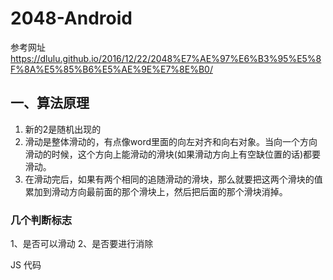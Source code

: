 # 2048-Android

参考网址
https://dlulu.github.io/2016/12/22/2048%E7%AE%97%E6%B3%95%E5%8F%8A%E5%85%B6%E5%AE%9E%E7%8E%B0/

## 一、算法原理
1. 新的2是随机出现的
2. 滑动是整体滑动的，有点像word里面的向左对齐和向右对象。当向一个方向滑动的时候，这个方向上能滑动的滑块(如果滑动方向上有空缺位置的话)都要滑动。
3. 在滑动完后，如果有两个相同的追随滑动的滑块，那么就要把这两个滑块的值累加到滑动方向最前面的那个滑块上，然后把后面的那个滑块消掉。


### 几个判断标志
1、是否可以滑动
2、是否要进行消除


JS 代码
